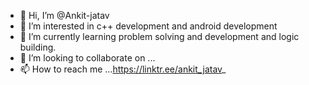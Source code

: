 - 👋 Hi, I’m @Ankit-jatav
- 👀 I’m interested in c++ development and android development
- 🌱 I’m currently learning  problem solving and development and logic building.
- 💞️ I’m looking to collaborate on ...
- 📫 How to reach me ...https://linktr.ee/ankit_jatav_

<!---
Ankit-jatav1/Ankit-jatav1 is a ✨ special ✨ repository because its `README.md` (this file) appears on your GitHub profile.
You can click the Preview link to take a look at your changes.
--->
